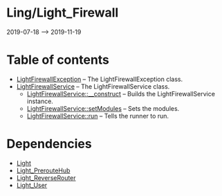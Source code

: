 Ling/Light_Firewall
================
2019-07-18 --> 2019-11-19




Table of contents
===========

- [LightFirewallException](https://github.com/lingtalfi/Light_Firewall/blob/master/doc/api/Ling/Light_Firewall/Exception/LightFirewallException.md) &ndash; The LightFirewallException class.
- [LightFirewallService](https://github.com/lingtalfi/Light_Firewall/blob/master/doc/api/Ling/Light_Firewall/LightFirewallService.md) &ndash; The LightFirewallService class.
    - [LightFirewallService::__construct](https://github.com/lingtalfi/Light_Firewall/blob/master/doc/api/Ling/Light_Firewall/LightFirewallService/__construct.md) &ndash; Builds the LightFirewallService instance.
    - [LightFirewallService::setModules](https://github.com/lingtalfi/Light_Firewall/blob/master/doc/api/Ling/Light_Firewall/LightFirewallService/setModules.md) &ndash; Sets the modules.
    - [LightFirewallService::run](https://github.com/lingtalfi/Light_Firewall/blob/master/doc/api/Ling/Light_Firewall/LightFirewallService/run.md) &ndash; Tells the runner to run.


Dependencies
============
- [Light](https://github.com/lingtalfi/Light)
- [Light_PrerouteHub](https://github.com/lingtalfi/Light_PrerouteHub)
- [Light_ReverseRouter](https://github.com/lingtalfi/Light_ReverseRouter)
- [Light_User](https://github.com/lingtalfi/Light_User)


